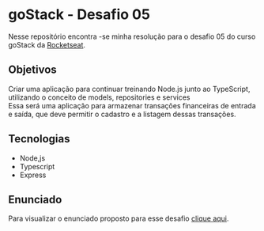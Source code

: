 # goStack - Desafio 05
Nesse repositório encontra -se minha resolução para o desafio 05 do curso goStack da [Rocketseat](https://rocketseat.com.br/).
## Objetivos
Criar uma aplicação para continuar treinando Node.js junto ao TypeScript, utilizando o conceito de models, repositories e services  
Essa será uma aplicação para armazenar transações financeiras de entrada e saída, que deve permitir o cadastro e a listagem dessas transações.
## Tecnologias 
* Node,js
* Typescript
* Express
## Enunciado
Para visualizar o enunciado proposto para esse desafio [clique aqui](https://github.com/Rocketseat/bootcamp-gostack-desafios/tree/master/desafio-fundamentos-nodejs).
